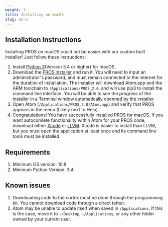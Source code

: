 ```yaml
---
weight: 3
title: Installing on macOS
slug: os-x
---
```


## Installation Instructions
Installing PROS on macOS could not be easier with our custom built installer! Just follow these instructions:

 1. Install [Python 3](https://www.python.org/downloads/)(Version 3.4 or higher) for macOS.  
 2. Download the [PROS installer](https://github.com/purduesigbots/pros/releases/tag/2.11.0) and run it. You will need to input an administrator's password, and must remain connected to the internet for the duration of installation. The installer will download Atom.app and the ARM toolchain to `/Applications/PROS_2.0`, and will use pip3 to install the command line interface. You will be able to see the progress of the installer in a Terminal window automatically openned by the installer.   
 3. Open Atom (`/Applications/PROS_2.0/Atom.app`) and verify that PROS appears in the menu (Likely next to Help).   
 4. Congratulations! You have successfully installed PROS for macOS. If you want autocomlete functionality within Atom for your PROS code, download either [Xcode](https://itunes.apple.com/us/app/xcode/id497799835?mt=12#) or [LLVM](http://llvm.org). Xcode is easier to install than LLVM, but you must open the application at least once and its command line tools must be installed.


## Requirements
 1. Minimum OS version: 	10.8
 2. Minimum Python Version: 	3.4

## Known issues
 1. Downloading code to the cortex must be done through the programming kit. You cannot download code through a direct tether.
 2. Atom may be unable to update itself when saved in `/Applications`. If this is the case, move it to `~/Desktop`, `~/Applications`, or any other folder owned by your current user.

